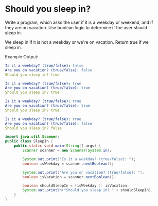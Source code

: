 # Should you sleep in?

Write a program, which asks the user if it is a weekday or weekend, and if they are on vacation. Use boolean logic to determine if the user should sleep in.

We sleep in if it is not a weekday or we're on vacation. Return true if we sleep in.

Example Output:
```yaml
Is it a weekday? (true/false): false
Are you on vacation? (true/false): false
Should you sleep in? true   
```

```yaml
Is it a weekday? (true/false): true
Are you on vacation? (true/false): true
Should you sleep in? true
```

```yaml
Is it a weekday? (true/false): true
Are you on vacation? (true/false): true
Should you sleep in? true
```

```yaml
Is it a weekday? (true/false): true
Are you on vacation? (true/false): false
Should you sleep in? false
```

<hint title="Solution">

```java
import java.util.Scanner;
public class SleepIn {
    public static void main(String[] args) {
        Scanner scanner = new Scanner(System.in);

        System.out.print("Is it a weekday? (true/false): ");
        boolean isWeekday = scanner.nextBoolean();

        System.out.print("Are you on vacation? (true/false): ");
        boolean isVacation = scanner.nextBoolean();

        boolean shouldSleepIn = !isWeekday || isVacation;
        System.out.println("Should you sleep in? " + shouldSleepIn);
    }
}